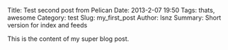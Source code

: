 Title: Test second post from Pelican
Date: 2013-2-07 19:50
Tags: thats, awesome
Category: test
Slug: my_first_post 
Author: lsnz
Summary: Short version for index and feeds

This is the content of my super blog post.
